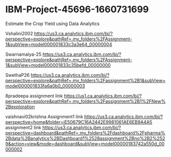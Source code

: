 # IBM-Project-45696-1660731699
Estimate the Crop Yield using Data Analytics

Vshalini2002 
https://us3.ca.analytics.ibm.com/bi/?perspective=explore&pathRef=.my_folders%2FAssignment-1&subView=model000001833c3a3e64_00000004

Swarnamalya-25
https://us3.ca.analytics.ibm.com/bi/?perspective=explore&pathRef=.my_folders%2FAssignment-1&subView=model000001833c35befd_00000000

SwethaP26
https://us3.ca.analytics.ibm.com/bi/?perspective=explore&pathRef=.my_folders%2Fassignment%2B1&subView=model000001833fa6a0b0_00000003

8pradeepa assignment link 
https://us1.ca.analytics.ibm.com/bi/?perspective=explore&pathRef=.my_folders%2Fassignment%2B1%2FNew%2Bexploration

vaishnavi02krishna 
Assignment1 link
https://us3.ca.analytics.ibm.com/bi/?perspective=home&folder=iE50679C16A2442E9981061AE6EB9A4A5
assignment2 link
https://us3.ca.analytics.ibm.com/bi/?perspective=dashboard&pathRef=.my_folders%2Fdashboard%2Fpharma%2Bdata%2Banalytics%2BDashboard1%2528assignment%2Bno%2B2%2529&action=view&mode=dashboard&subView=model00000183742a550d_00000002
